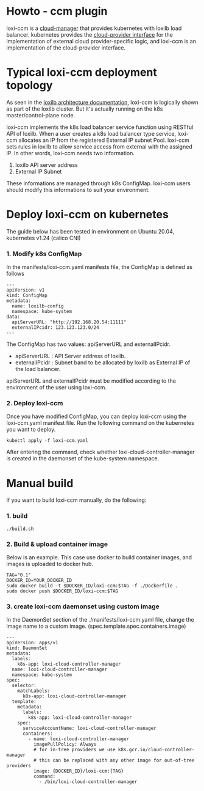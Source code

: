 Howto - ccm plugin
======
loxi-ccm is a [cloud-manager][ccmLink] that provides kubernetes with loxilb load balancer.
kubernetes provides the [cloud-provider interface][cloudProviderLink] for the implementation of external cloud provider-specific  logic, and loxi-ccm is an implementation of the cloud-provider interface.

[ccmLink]: https://kubernetes.io/docs/concepts/architecture/cloud-controller/ "k8s Cloud Manager concept"
[cloudProviderLink]: https://github.com/kubernetes/cloud-provider "k8s cloud-provider github page"

Typical loxi-ccm deployment topology
======
As seen in the [loxilb architecture documentation][loxiArchLink], loxi-ccm is logically shown as part of the loxilb cluster. But it's actually running on the k8s master/control-plane node.

loxi-ccm implements the k8s load balancer service function using RESTful API of loxilb. 
When a user creates a k8s load balancer type service, loxi-ccm allocates an IP from the registered External IP subnet Pool. loxi-ccm sets rules in loxilb to allow service access from external with the assigned IP.
In other words, loxi-ccm needs two information.

1. loxilb API server address
2. External IP Subnet

These informations are managed through k8s ConfigMap. loxi-ccm users should modify this informations to suit your environment.

[loxiArchLink]: https://github.com/loxilb-io/loxilbdocs/blob/main/docs/arch.md "loxi architecture document"

Deploy loxi-ccm on kubernetes
===========
The guide below has been tested in environment on Ubuntu 20.04, kubernetes v1.24 (calico CNI)

### 1. Modify k8s ConfigMap
In the manifests/loxi-ccm.yaml manifests file, the ConfigMap is defined as follows
```
---
apiVersion: v1
kind: ConfigMap
metadata:
  name: loxilb-config
  namespace: kube-system
data:
  apiServerURL: "http://192.168.20.54:11111"
  externalIPcidr: 123.123.123.0/24
---
```
The ConfigMap has two values: apiServerURL and externalIPcidr.

- apiServerURL : API Server address of loxilb.
- externalIPcidr : Subnet band to be allocated by loxilb as External IP of the load balancer.

apiServerURL and externalIPcidr must be modified according to the environment of the user using loxi-ccm.

### 2. Deploy loxi-ccm
Once you have modified ConfigMap, you can deploy loxi-ccm using the loxi-ccm.yaml manifest file.
Run the following command on the kubernetes you want to deploy.
```
kubectl apply -f loxi-ccm.yaml
```
After entering the command, check whether loxi-cloud-controller-manager is created in the daemonset of the kube-system namespace.

Manual build
======
If you want to build loxi-ccm manually, do the following:
### 1. build
```
./build.sh
```
### 2. Build & upload container image
Below is an example. This case use docker to build container images, and images is uploaded to docker hub.
```
TAG="0.1"
DOCKER_ID=YOUR_DOCKER_ID
sudo docker build -t $DOCKER_ID/loxi-ccm:$TAG -f ./Dockerfile .
sudo docker push $DOCKER_ID/loxi-ccm:$TAG
```

### 3. create loxi-ccm daemonset using custom image
In the DaemonSet section of the ./manifests/loxi-ccm.yaml file, 
change the image name to a custom image. (spec.template.spec.containers.image)
```
---
apiVersion: apps/v1
kind: DaemonSet
metadata:
  labels:
    k8s-app: loxi-cloud-controller-manager
  name: loxi-cloud-controller-manager
  namespace: kube-system
spec:
  selector:
    matchLabels:
      k8s-app: loxi-cloud-controller-manager
  template:
    metadata:
      labels:
        k8s-app: loxi-cloud-controller-manager
    spec:
      serviceAccountName: loxi-cloud-controller-manager
      containers:
        - name: loxi-cloud-controller-manager
          imagePullPolicy: Always
          # for in-tree providers we use k8s.gcr.io/cloud-controller-manager
          # this can be replaced with any other image for out-of-tree providers
          image: {DOCKER_ID}/loxi-ccm:{TAG}
          command:
            - /bin/loxi-cloud-controller-manager
```
